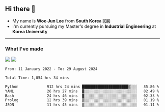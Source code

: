 ## Hi there 👋

- My name is **Woo Jun Lee** from **South Korea 🇰🇷**
- I'm currently pursuing my Master's degree in **Industrial Engineering** at **Korea University**

---

### What I've made

<a href="https://share.streamlit.io/tomtom1103/kuiai_hackathon_2022/main/JL_app.py"><img src="https://img.shields.io/badge/Journey Lee-161B22?style=for-the-badge&logo=streamlit&logoColor=FF4B4B"/></a> <a href="https://jeon-100.github.io/Dangzang/"><img src="https://img.shields.io/badge/당신을 위한 장학금, 당장!-161B22?style=for-the-badge&logo=react&logoColor=#61DAFB"/></a>

<!--START_SECTION:waka-->

```txt
From: 11 January 2022 - To: 29 August 2024

Total Time: 1,054 hrs 34 mins

Python             912 hrs 24 mins █████████████████████▒░░░   85.86 %
YAML               26 hrs 27 mins  ▓░░░░░░░░░░░░░░░░░░░░░░░░   02.49 %
Bash               24 hrs 46 mins  ▓░░░░░░░░░░░░░░░░░░░░░░░░   02.33 %
Prolog             12 hrs 39 mins  ▒░░░░░░░░░░░░░░░░░░░░░░░░   01.19 %
JSON               11 hrs 45 mins  ▒░░░░░░░░░░░░░░░░░░░░░░░░   01.11 %
```

<!--END_SECTION:waka-->
